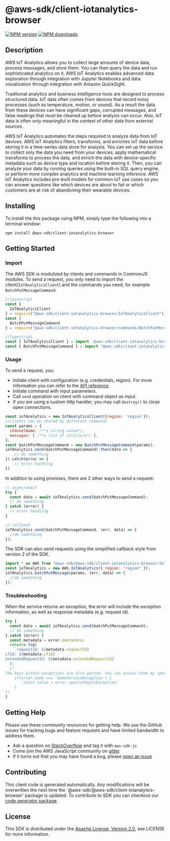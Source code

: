 # @aws-sdk/client-iotanalytics-browser

[![NPM version](https://img.shields.io/npm/v/@aws-sdk/client-iotanalytics-browser/preview.svg)](https://www.npmjs.com/package/@aws-sdk/client-iotanalytics-browser)
[![NPM downloads](https://img.shields.io/npm/dm/@aws-sdk/client-iotanalytics-browser.svg)](https://www.npmjs.com/package/@aws-sdk/client-iotanalytics-browser)

## Description

<p>AWS IoT Analytics allows you to collect large amounts of device data, process messages, and store them. You can then query the data and run sophisticated analytics on it. AWS IoT Analytics enables advanced data exploration through integration with Jupyter Notebooks and data visualization through integration with Amazon QuickSight.</p> <p>Traditional analytics and business intelligence tools are designed to process structured data. IoT data often comes from devices that record noisy processes (such as temperature, motion, or sound). As a result the data from these devices can have significant gaps, corrupted messages, and false readings that must be cleaned up before analysis can occur. Also, IoT data is often only meaningful in the context of other data from external sources. </p> <p>AWS IoT Analytics automates the steps required to analyze data from IoT devices. AWS IoT Analytics filters, transforms, and enriches IoT data before storing it in a time-series data store for analysis. You can set up the service to collect only the data you need from your devices, apply mathematical transforms to process the data, and enrich the data with device-specific metadata such as device type and location before storing it. Then, you can analyze your data by running queries using the built-in SQL query engine, or perform more complex analytics and machine learning inference. AWS IoT Analytics includes pre-built models for common IoT use cases so you can answer questions like which devices are about to fail or which customers are at risk of abandoning their wearable devices.</p>

## Installing

To install the this package using NPM, simply type the following into a terminal window:

```
npm install @aws-sdk/client-iotanalytics-browser
```

## Getting Started

### Import

The AWS SDK is modulized by clients and commands in CommonJS modules. To send a request, you only need to import the client(`IoTAnalyticsClient`) and the commands you need, for example `BatchPutMessageCommand`:

```javascript
//javascript
const {
  IoTAnalyticsClient
} = require("@aws-sdk/client-iotanalytics-browser/IoTAnalyticsClient");
const {
  BatchPutMessageCommand
} = require("@aws-sdk/client-iotanalytics-browser/commands/BatchPutMessageCommand");
```

```javascript
//typescript
const { IoTAnalyticsClient } = import '@aws-sdk/client-iotanalytics-browser/IoTAnalyticsClient';
const { BatchPutMessageCommand } = import '@aws-sdk/client-iotanalytics-browser/commands/BatchPutMessageCommand';
```

### Usage

To send a request, you:

- Initiate client with configuration (e.g. credentials, region). For more information you can refer to the [API reference][].
- Initiate command with input parameters.
- Call `send` operation on client with command object as input.
- If you are using a custom http handler, you may call `destroy()` to close open connections.

```javascript
const ioTAnalytics = new IoTAnalyticsClient({region: 'region'});
//clients can be shared by different commands
const params = {
  channelName: /**a string value*/,
  messages: [ /**a list of structure*/ ],
};
const batchPutMessageCommand = new BatchPutMessageCommand(params);
ioTAnalytics.send(batchPutMessageCommand).then(data => {
    // do something
}).catch(error => {
    // error handling
})
```

In addition to using promises, there are 2 other ways to send a request:

```javascript
// async/await
try {
  const data = await ioTAnalytics.send(batchPutMessageCommand);
  // do something
} catch (error) {
  // error handling
}
```

```javascript
// callback
ioTAnalytics.send(batchPutMessageCommand, (err, data) => {
  //do something
});
```

The SDK can also send requests using the simplified callback style from version 2 of the SDK.

```javascript
import * as AWS from "@aws-sdk/@aws-sdk/client-iotanalytics-browser/IoTAnalytics";
const ioTAnalytics = new AWS.IoTAnalytics({ region: "region" });
ioTAnalytics.batchPutMessage(params, (err, data) => {
  //do something
});
```

### Troubleshooting

When the service returns an exception, the error will include the exception information, as well as response metadata (e.g. request id).

```javascript
try {
  const data = await ioTAnalytics.send(batchPutMessageCommand);
  // do something
} catch (error) {
  const metadata = error.$metadata;
  console.log(
    `requestId: ${metadata.requestId}
cfId: ${metadata.cfId}
extendedRequestId: ${metadata.extendedRequestId}`
  );
  /*
The keys within exceptions are also parsed. You can access them by specifying exception names:
    if(error.name === 'SomeServiceException') {
        const value = error.specialKeyInException;
    }
*/
}
```

## Getting Help

Please use these community resources for getting help. We use the GitHub issues for tracking bugs and feature requests and have limited bandwidth to address them.

- Ask a question on [StackOverflow](https://stackoverflow.com/questions/tagged/aws-sdk-js) and tag it with `aws-sdk-js`
- Come join the AWS JavaScript community on [gitter](https://gitter.im/aws/aws-sdk-js-v3)
- If it turns out that you may have found a bug, please [open an issue](https://github.com/aws/aws-sdk-js-v3/issues)

## Contributing

This client code is generated automatically. Any modifications will be overwritten the next time the `@aws-sdk/@aws-sdk/client-iotanalytics-browser' package is updated. To contribute to SDK you can checkout our [code generator package][].

## License

This SDK is distributed under the
[Apache License, Version 2.0](http://www.apache.org/licenses/LICENSE-2.0),
see LICENSE for more information.

[code generator package]: https://github.com/aws/aws-sdk-js-v3/tree/master/packages/service-types-generator
[api reference]: https://docs.aws.amazon.com/AWSJavaScriptSDK/latest/

